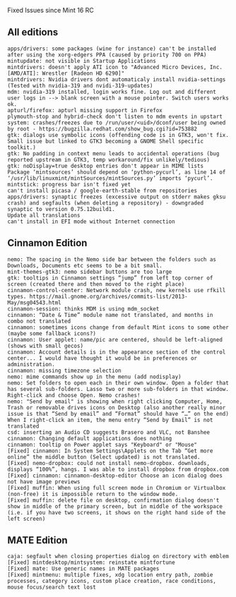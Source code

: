 Fixed Issues since Mint 16 RC

All editions
------------
	apps/drivers: some packages (wine for instance) can't be installed after using the xorg-edgers PPA (caused by priority 700 on PPA)	
	mintupdate: not visible in Startup Applications	
	mintdrivers: doesn't apply ATI icon to "Advanced Micro Devices, Inc. [AMD/ATI]: Wrestler [Radeon HD 6290]"	
	mintdrivers: Nvidia drivers dont automaticaly install nvidia-settings (Tested with nvidia-319 and nvidi-319-updates)
	mdm: nvidia-319 installed, login works fine. Log out and different user logs in --> blank screen with a mouse pointer. Switch users works ok.
	apturl/firefox: apturl missing support in Firefox	
	plymouth-stop and hybrid-check don't listen to mdm events in upstart
	system: crashes/freezes	due to /run/user/<uid>/dconf/user being owned by root - https://bugzilla.redhat.com/show_bug.cgi?id=753882	
	gtk: dialogs use symbolic icons (offending code is in GTK3, won't fix. Small issue but linked to GTK3 becoming a GNOME Shell specific toolkit.)
	gtk: No padding in context menu leads to accidental operations (bug reported upstream in GTK3, temp workaround/fix unlikely/tedious)
	gtk: noDisplay=true desktop entries don't appear in MIME lists
	Package ‘mintsources’ should depend on ‘python-pycurl’, as line 14 of ‘/usr/lib/linuxmint/mintSources/mintSources.py’ imports ‘pycurl’.	
	mintstick: progress bar isn't fixed yet
	can't install picasa / google-earth-stable from repositories
	apps/drivers: synaptic freezes (excessive output on stderr makes gksu crash) and segfaults (when deleting a repository) - downgraded synaptic to version 0.75.12build1.
	Update all translations
	can't install in EFI mode without Internet connection	

Cinnamon Edition
----------------
	nemo: The spacing in the Nemo side bar between the folders such as Downloads, Documents etc seems to be a bit small.	
	mint-themes-gtk3: nemo sidebar buttons are too large
	gtk: tooltips in Cinnamon settings “jump” from left top corner of screen (created there and then moved to the right place)	
	cinnamon-control-center: Network module crash, new kernels use rfkill types. https://mail.gnome.org/archives/commits-list/2013-May/msg04543.html
	cinnamon-session: thinks MDM is using mdm_socket	
	cinnamon: “Date & Time” module name not translated, and months in combo not translated
	cinnamon: sometimes icons change from default Mint icons to some other (maybe some fallback icons?)	
	cinnamon: User applet: name/pic are centered, should be left-aligned (shows with small gecos)
	cinnamon: Account details is in the appearance section of the control center... I would have thought it would be in preferences or administration.		
	cinnamon: missing timezone selection
	nemo: mime commands show up in the menu (add nodisplay)
	nemo: Set folders to open each in their own window. Open a folder that has several sub-folders. Lasso two or more sub-folders in that window.  Right-click and choose Open. Nemo crashes!
	nemo: "Send by email" is showing when right clicking Computer, Home, Trash or removable drives icons on Desktop (also another really minor issue is that “Send by email” and “Format” should have “…” on the end)
	When I right-click an item, the menu entry “Send by Email” is not translated
	csd: inserting an Audio CD suggests Brasero and VLC, not Banshee
	cinnamon: Changing default applications does nothing
	cinnamon: tooltip on Power applet says "Keyboard" or "Mouse"
	[Fixed] cinnamon: In System Settings\Applets on the Tab “Get more online” the middle button (Select updated) is not translated.
	[Fixed] nemo-dropbox: could not install nemo-dropbox. downloads, displays “100%”, hangs. I was able to install dropbox from dropbox.com
	[Fixed] cinnamon: cinnamon-desktop-editor Choose an icon dialog does not have image previews    
	[Fixed] muffin: When using full screen mode in Chromium or Virtualbox (non-free) it is impossible return to the window mode.
	[Fixed] muffin: delete file on desktop, confirmation dialog doesn't show in middle of the primary screen, but in middle of the workspace (i.e. if you have two screens, it shows on the right hand side of the left screen)
	
MATE Edition
------------
	caja: segfault when closing properties dialog on directory with emblem
	[Fixed] mintdesktop/mintsystem: reinstate mintfortune
	[Fixed] mate: Use generic names in MATE packages	
	[Fixed] mintmenu: multiple fixes, xdg location entry path, zombie processes, category icons, custom place creation, race conditions, mouse focus/search text lost	